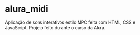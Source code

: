 # alura_midi

Aplicação de sons interativos estilo MPC feita com HTML, CSS e JavaScript. Projeto feito durante o curso da Alura.
